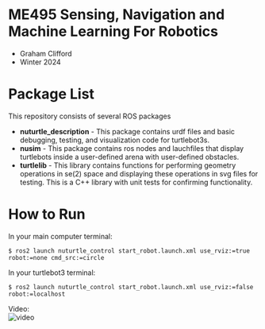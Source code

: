 # ME495 Sensing, Navigation and Machine Learning For Robotics
* Graham Clifford
* Winter 2024
# Package List
This repository consists of several ROS packages
- **nuturtle_description** - This package contains urdf files and basic debugging, testing, and visualization code for turtlebot3s.
- **nusim** - This package contains ros nodes and lauchfiles that display turtlebots inside a user-defined arena with user-defined obstacles.
- **turtlelib** - This library contains functions for performing geometry operations in se(2) space and displaying these operations in svg files for testing. This is a C++ library with unit tests for confirming functionality.
# How to Run
In your main computer terminal:
```console
$ ros2 launch nuturtle_control start_robot.launch.xml use_rviz:=true robot:=none cmd_src:=circle
```

In your turtlebot3 terminal:
```console
$ ros2 launch nuturtle_control start_robot.launch.xml use_rviz:=false robot:=localhost
```

Video:  
![video](https://github.com/ME495-Navigation/slam-project-gjcliff/issues/1#issue-2128276540)